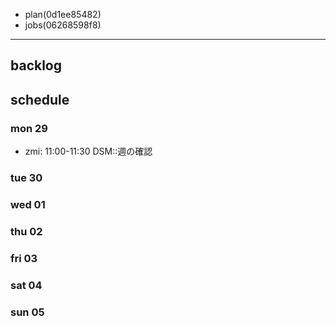
- plan(0d1ee85482)
- jobs(06268598f8)
---

## backlog
## schedule
### mon 29
- zmi: 11:00-11:30 DSM::週の確認

### tue 30

### wed 01

### thu 02
### fri 03

### sat 04
### sun 05
